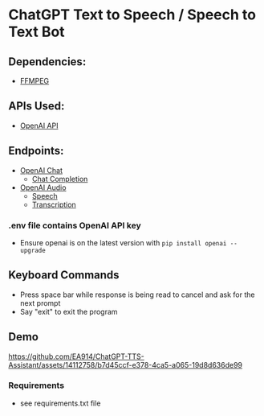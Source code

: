 # ChatGPT Text to Speech / Speech to Text Bot

## Dependencies:
* [FFMPEG](https://ffmpeg.org/)

## APIs Used:
* [OpenAI API](https://platform.openai.com/docs/overview)

## Endpoints:
* [OpenAI Chat](https://platform.openai.com/docs/api-reference/chat)
  * [Chat Completion](https://platform.openai.com/docs/api-reference/chat/create)
* [OpenAI Audio](https://platform.openai.com/docs/api-reference/audio)
  * [Speech](https://platform.openai.com/docs/api-reference/audio/createSpeech)
  * [Transcription](https://platform.openai.com/docs/api-reference/audio/createTranscription)


### .env file contains OpenAI API key

* Ensure openai is on the latest version with `pip install openai --upgrade`

## Keyboard Commands
* Press space bar while response is being read to cancel and ask for the next prompt
* Say "exit" to exit the program

## Demo

https://github.com/EA914/ChatGPT-TTS-Assistant/assets/14112758/b7d45ccf-e378-4ca5-a065-19d8d636de99


### Requirements
* see requirements.txt file
